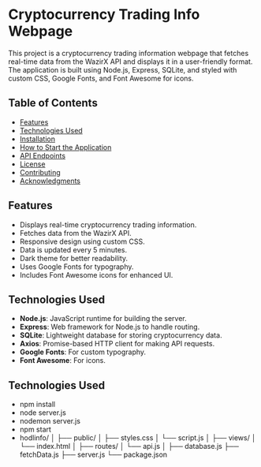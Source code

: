 # Cryptocurrency Trading Info Webpage

This project is a cryptocurrency trading information webpage that fetches real-time data from the WazirX API and displays it in a user-friendly format. The application is built using Node.js, Express, SQLite, and styled with custom CSS, Google Fonts, and Font Awesome for icons.

## Table of Contents

- [Features](#features)
- [Technologies Used](#technologies-used)
- [Installation](#installation)
- [How to Start the Application](#how-to-start-the-application)
- [API Endpoints](#api-endpoints)
- [License](#license)
- [Contributing](#contributing)
- [Acknowledgments](#acknowledgments)

## Features

- Displays real-time cryptocurrency trading information.
- Fetches data from the WazirX API.
- Responsive design using custom CSS.
- Data is updated every 5 minutes.
- Dark theme for better readability.
- Uses Google Fonts for typography.
- Includes Font Awesome icons for enhanced UI.

## Technologies Used

- **Node.js**: JavaScript runtime for building the server.
- **Express**: Web framework for Node.js to handle routing.
- **SQLite**: Lightweight database for storing cryptocurrency data.
- **Axios**: Promise-based HTTP client for making API requests.
- **Google Fonts**: For custom typography.
- **Font Awesome**: For icons.

## Technologies Used

- npm install
- node server.js
- nodemon server.js
- npm start
- hodlinfo/
│
├── public/
│   ├── styles.css
│   └── script.js
│
├── views/
│   └── index.html
│
├── routes/
│   └── api.js
│
├── database.js
├── fetchData.js
├── server.js
└── package.json

